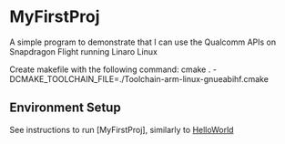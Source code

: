 # MyFirstProj

A simple program to demonstrate that I can use the Qualcomm APIs on
Snapdragon Flight running Linaro Linux

Create makefile with the following command:
cmake . -DCMAKE_TOOLCHAIN_FILE=./Toolchain-arm-linux-gnueabihf.cmake

## Environment Setup

See instructions to run [MyFirstProj], similarly to
[HelloWorld](https://github.com/ATLFlight/ATLFlightDocs/blob/master/HelloWorld.md)
